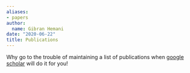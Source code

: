 ```yaml
---
aliases:
- papers
author:
  name: Gibran Hemani
date: "2020-06-22"
title: Publications
---
```


Why go to the trouble of maintaining a list of publications when [google scholar](https://scholar.google.com/citations?user=6fC0BYYAAAAJ&hl=en) will do it for you!

